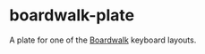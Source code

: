 # boardwalk-plate
A plate for one of the [Boardwalk](https://mkultra.click/boardwalk-pcb) keyboard layouts.
